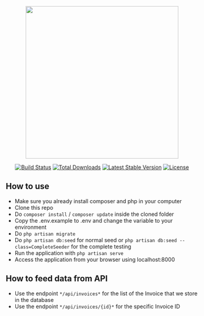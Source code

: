 <p align="center"><a href="https://laravel.com" target="_blank"><img src="https://raw.githubusercontent.com/laravel/art/master/logo-lockup/5%20SVG/2%20CMYK/1%20Full%20Color/laravel-logolockup-cmyk-red.svg" width="400"></a></p>

<p align="center">
<a href="https://travis-ci.org/laravel/framework"><img src="https://travis-ci.org/laravel/framework.svg" alt="Build Status"></a>
<a href="https://packagist.org/packages/laravel/framework"><img src="https://img.shields.io/packagist/dt/laravel/framework" alt="Total Downloads"></a>
<a href="https://packagist.org/packages/laravel/framework"><img src="https://img.shields.io/packagist/v/laravel/framework" alt="Latest Stable Version"></a>
<a href="https://packagist.org/packages/laravel/framework"><img src="https://img.shields.io/packagist/l/laravel/framework" alt="License"></a>
</p>

## How to use
- Make sure you already install composer and php in your computer
- Clone this repo
- Do ```composer install``` / ```composer update``` inside the cloned folder
- Copy the .env.example to .env and change the variable to your environment
- Do ```php artisan migrate```
- Do ```php artisan db:seed``` for normal seed or
  ```php artisan db:seed --class=CompleteSeeder``` for the complete testing
- Run the application with ```php artisan serve```
- Access the application from your browser using localhost:8000

## How to feed data from API
- Use the endpoint ```*/api/invoices*``` for the list of the Invoice that we store in the database
- Use the endpoint ```*/api/invoices/{id}*``` for the specific Invoice ID